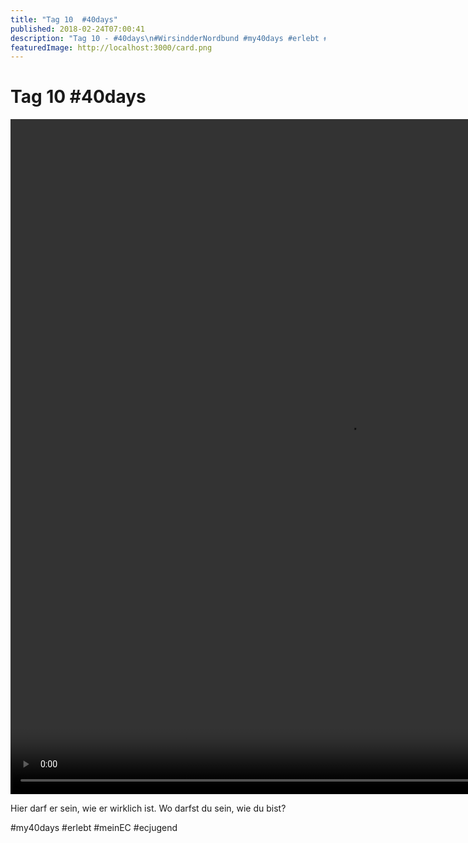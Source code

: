 ```yaml
---
title: "Tag 10  #40days"
published: 2018-02-24T07:00:41
description: "Tag 10 - #40days\n#WirsindderNordbund #my40days #erlebt #meinEC #ecjugend"
featuredImage: http://localhost:3000/card.png
---
```


# Tag 10  #40days

<p><div style="width: 1080px;" class="wp-video"><video class="wp-video-shortcode" id="video-1528-5" width="1080" height="1080" preload="metadata" controls="controls"><source type="video/mp4" src="https://www.ec-nordbund.de/wp-content/uploads/40DAYS_02-24_IN-tag-10_video.mp4?_=5" /><a href="https://www.ec-nordbund.de/wp-content/uploads/40DAYS_02-24_IN-tag-10_video.mp4">https://www.ec-nordbund.de/wp-content/uploads/40DAYS_02-24_IN-tag-10_video.mp4</a></video></div></p>
<p>Hier darf er sein, wie er wirklich ist. Wo darfst du sein, wie du bist?</p>
<p>#my40days #erlebt #meinEC #ecjugend</p>
